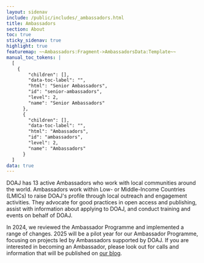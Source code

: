 ```yaml
---
layout: sidenav
include: /public/includes/_ambassadors.html
title: Ambassadors
section: About
toc: true
sticky_sidenav: true
highlight: true
featuremap: ~~Ambassadors:Fragment->AmbassadorsData:Template~~
manual_toc_tokens: |
  [
    {
        "children": [],
        "data-toc-label": "",
        "html": "Senior Ambassadors",
        "id": "senior-ambassadors",
        "level": 2,
        "name": "Senior Ambassadors"
      },
      {
        "children": [],
        "data-toc-label": "",
        "html": "Ambassadors",
        "id": "ambassadors",
        "level": 2,
        "name": "Ambassadors"
      }
  ]
data: true
---
```


DOAJ has 13 active Ambassadors who work with local communities around the world. Ambassadors work within Low- or Middle-Income Countries (LMICs) to raise DOAJ's profile through local outreach and engagement activities. They advocate for good practices in open access and publishing, assist with information about applying to DOAJ, and conduct training and events on behalf of DOAJ. 

In 2024, we reviewed the Ambassador Programme and implemented a range of changes. 2025 will be a pilot year for our Ambassador Programme, focusing on projects led by Ambassadors supported by DOAJ. If you are interested in becoming an Ambassador, please look out for calls and information that will be published on [our blog](https://blog.doaj.org/).
